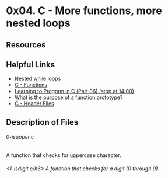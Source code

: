 # 0x04. C - More functions, more nested loops

## Resources

## Helpful Links
* [Nested while loops](https://www.youtube.com/watch?v=Z3iGeQ1gIss)
* [C - Functions](https://www.tutorialspoint.com/cprogramming/c_functions.htm)
* [Learning to Program in C (Part 06) (stop at 14:00)](https://www.youtube.com/watch?v=qMlnFwYdqIw)
* [What is the purpose of a function prototype?](https://www.geeksforgeeks.org/what-is-the-purpose-of-a-function-prototype/)
* [C - Header Files](https://www.tutorialspoint.com/cprogramming/c_header_files.htm)


## Description of Files

<h6>0-isupper.c</h6>
A function that checks for uppercase character.

<h6><1-isdigit.c/h6>
A function that checks for a digit (0 through 9).

<h6></h6>


<h6></h6>
